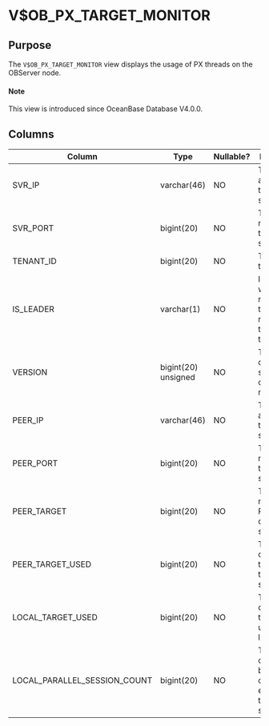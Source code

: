 # V$OB_PX_TARGET_MONITOR

## Purpose

The `V$OB_PX_TARGET_MONITOR` view displays the usage of PX threads on the OBServer node.

<main id="notice" type='explain'>
  <h4>Note</h4>
  <p>This view is introduced since OceanBase Database V4.0.0. </p>
</main>

## Columns

| Column | Type | Nullable? | Description |
|------------------------------|---------------------|------------|-----------|
| SVR_IP | varchar(46) | NO | The IP address of the local server. |
| SVR_PORT | bigint(20) | NO | The port number of the local server. |
| TENANT_ID | bigint(20) | NO | The ID of the tenant. |
| IS_LEADER | varchar(1) | NO | Indicates whether the replica is the leader replica of the dummy table. |
| VERSION | bigint(20) unsigned | NO | The number of times that statistics collection is reinitiated. |
| PEER_IP | varchar(46) | NO | The IP address of the peer server. |
| PEER_PORT | bigint(20) | NO | The port number of the peer server. |
| PEER_TARGET | bigint(20) | NO | The total number of PX threads on the peer server. |
| PEER_TARGET_USED | bigint(20) | NO | The number of used PX threads on the peer server. |
| LOCAL_TARGET_USED | bigint(20) | NO | The number of peer PX threads used by the local server. |
| LOCAL_PARALLEL_SESSION_COUNT | bigint(20) | NO | The number of sessions being concurrently executed on the local server. |
